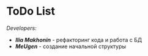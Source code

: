 # ToDo List
*Developers:*
+ __*Ilia Makhonin*__ - рефакторинг кода и работа с БД
+ __*MeUgen*__ - создание начальной структуры